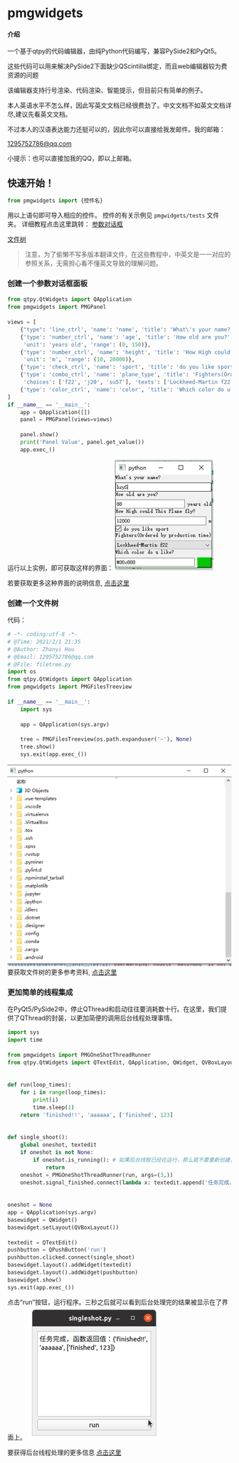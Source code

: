 # pmgwidgets

#### 介绍
一个基于qtpy的代码编辑器，由纯Python代码编写，兼容PySide2和PyQt5。

这些代码可以用来解决PySide2下面缺少QScintilla绑定，而且web编辑器较为费资源的问题

该编辑器支持行号渲染、代码渲染、智能提示，但目前只有简单的例子。

本人英语水平不怎么样，因此写英文文档已经很费劲了。中文文档不如英文文档详尽,建议先看英文文档。

不过本人的汉语表达能力还挺可以的，因此你可以直接给我发邮件。我的邮箱：

1295752786@qq.com

小提示：也可以直接加我的QQ，即以上邮箱。



## 快速开始！
```python
from pmgwidgets import {控件名}
```

用以上语句即可导入相应的控件。
控件的有关示例见 ``pmgwidgets/tests`` 文件夹。
详细教程点击这里跳转：
[参数对话框](docs/pmgpanel_tutorial.md)

[文件树](docs/filetree_tutorial.md)

>注意，为了偷懒不写多版本翻译文件，在这些教程中，中英文是一一对应的参照关系，无需担心看不懂英文导致的理解问题。
> 
### 创建一个参数对话框面板
```python
from qtpy.QtWidgets import QApplication
from pmgwidgets import PMGPanel

views = [
    {"type": 'line_ctrl', 'name': 'name', 'title': 'What\'s your name?', 'init': 'hzy'},
    {'type': 'number_ctrl', 'name': 'age', 'title': 'How old are you?', 'init': 88,
     'unit': 'years old', 'range': (0, 150)},
    {'type': 'number_ctrl', 'name': 'height', 'title': 'How High could This Plane fly?', 'init': 12000,
     'unit': 'm', 'range': (10, 20000)},
    {'type': 'check_ctrl', 'name': 'sport', 'title': 'do you like sport', 'init': True},
    {'type': 'combo_ctrl', 'name': 'plane_type', 'title': 'Fighters(Ordered by production time)', 'init': 'f22',
     'choices': ['f22', 'j20', 'su57'], 'texts': ['Lockheed-Martin f22', '成都 j20', 'Сухо́й su57']},
    {'type': 'color_ctrl', 'name': 'color', 'title': 'Which color do u like?', 'init': (0, 200, 0)}
]
if __name__ == '__main__':
    app = QApplication([])
    panel = PMGPanel(views=views)

    panel.show()
    print('Panel Value', panel.get_value())
    app.exec_()
```
运行以上实例，即可获取这样的界面：
![](figures\settings_panel.png)

若要获取更多这种界面的说明信息, [点击这里](docs/pmgpanel_tutorial.md)

### 创建一个文件树
代码：
```python
# -*- coding:utf-8 -*-
# @Time: 2021/2/1 21:35
# @Author: Zhanyi Hou
# @Email: 1295752786@qq.com
# @File: filetree.py
import os
from qtpy.QtWidgets import QApplication
from pmgwidgets import PMGFilesTreeview

if __name__ == '__main__':
    import sys

    app = QApplication(sys.argv)

    tree = PMGFilesTreeview(os.path.expanduser('~'), None)
    tree.show()
    sys.exit(app.exec_())
```
![](figures/basic/filetree.png)
要获取文件树的更多参考资料, [点击这里](docs/filetree_tutorial.md)


### 更加简单的线程集成
在PyQt5/PySide2中，停止QThread和启动往往要消耗数十行。在这里，我们提供了QThread的封装，以更加简便的调用后台线程处理事情。
```python
import sys
import time

from pmgwidgets import PMGOneShotThreadRunner
from qtpy.QtWidgets import QTextEdit, QApplication, QWidget, QVBoxLayout, QPushButton


def run(loop_times):
    for i in range(loop_times):
        print(i)
        time.sleep(1)
    return 'finished!!', 'aaaaaa', ['finished', 123]


def single_shoot():
    global oneshot, textedit
    if oneshot is not None:
        if oneshot.is_running(): # 如果后台线程已经在运行，那么就不要重新创建，否则可能造成程序崩溃。在实际程序中可以考虑加一个弹出框来进行提示。
            return
    oneshot = PMGOneShotThreadRunner(run, args=(3,))
    oneshot.signal_finished.connect(lambda x: textedit.append('任务完成，函数返回值：' + repr(x)))# The text means: "Tasks finished. The return value is:"+repr(x)


oneshot = None
app = QApplication(sys.argv)
basewidget = QWidget()
basewidget.setLayout(QVBoxLayout())

textedit = QTextEdit()
pushbutton = QPushButton('run')
pushbutton.clicked.connect(single_shoot)
basewidget.layout().addWidget(textedit)
basewidget.layout().addWidget(pushbutton)
basewidget.show()
sys.exit(app.exec_())

```
点击“run”按钮，运行程序。三秒之后就可以看到后台处理完的结果被显示在了界面上。
![](docs/doc_figures/test_oneshot_thread.png)

要获得后台线程处理的更多信息 [点击这里](docs/threading_and_tasking.md)

